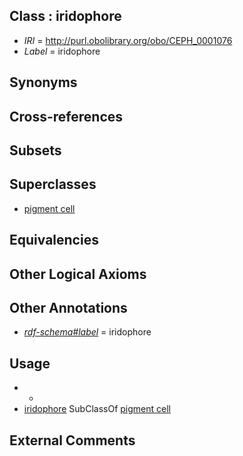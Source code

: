 
## Class : iridophore

 * *IRI* = http://purl.obolibrary.org/obo/CEPH_0001076
 * *Label* = iridophore

## Synonyms


## Cross-references


## Subsets


## Superclasses

 * [pigment cell](../../CL/47/CL_0000147.md)

## Equivalencies


## Other Logical Axioms


## Other Annotations

 * *[rdf-schema#label](../../el/rdf-schema#label.md)* = iridophore

## Usage

 * -
 * [iridophore](../../CEPH/76/CEPH_0001076.md) SubClassOf [pigment cell](../../CL/47/CL_0000147.md)

## External Comments

